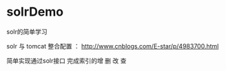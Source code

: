 # solrDemo
solr的简单学习

solr 与 tomcat 整合配置 ： http://www.cnblogs.com/E-star/p/4983700.html 

简单实现通过solr接口 完成索引的增 删 改  查

